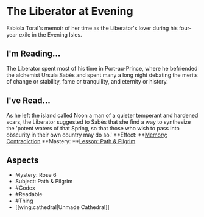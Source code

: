 # The Liberator at Evening
Fabiola Toral's memoir of her time as the Liberator's lover during his four-year exile in the Evening Isles.
## I'm Reading...
The Liberator spent most of his time in Port-au-Prince, where he befriended the alchemist Ursula Sabès and spent many a long night debating the merits of change or stability, fame or tranquility, and eternity or history.
## I've Read...
As he left the island called Noon a man of a quieter temperant and hardened scars, the Liberator suggested to Sabès that she find a way to synthesize the 'potent waters of that Spring, so that those who wish to pass into obscurity in their own country may do so.'
**Effect: **[Memory: Contradiction](https://uadaf.theevilroot.xyz/rowenarium/element/mem.contradiction)
**Mastery: **[Lesson: Path & Pilgrim](https://uadaf.theevilroot.xyz/rowenarium/element/x.path.pilgrim)
## Aspects
- Mystery: Rose 6
- Subject: Path & Pilgrim
- #Codex
- #Readable
- #Thing
- [[wing.cathedral|Unmade Cathedral]]